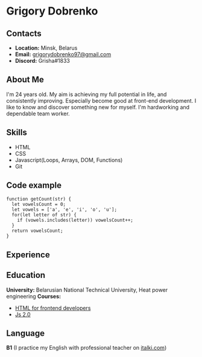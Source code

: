 # Grigory Dobrenko
## Contacts
* **Location:** Minsk, Belarus
* **Email:** grigorydobrenko97@gmail.com
* **Discord:** Grisha#1833
## About Me
I'm 24 years old. My aim is achieving my full potential in life, and consistently improving. Especially become good at front-end development. I like to know and discover something new for myself. I'm hardworking and dependable team worker.
## Skills
* HTML
* CSS
* Javascript(Loops, Arrays, DOM, Functions)
* Git
## Code example
```
function getCount(str) {
  let vowelsCount = 0;
  let vowels = ['a', 'e', 'i', 'o', 'u'];
  for(let letter of str) {
    if (vowels.includes(letter)) vowelsCount++;
  }
  return vowelsCount;
}
```
## Experience
## Education
**University:** Belarusian National Technical University, Heat power engineering
**Courses:**
* [HTML for frontend developers](https://itgid.info/course/html)
* [Js 2.0](https://itgid.info/course/javascript-2)
## Language
**B1** (I practice my English with professional teacher on [italki.com](https://www.italki.com/))